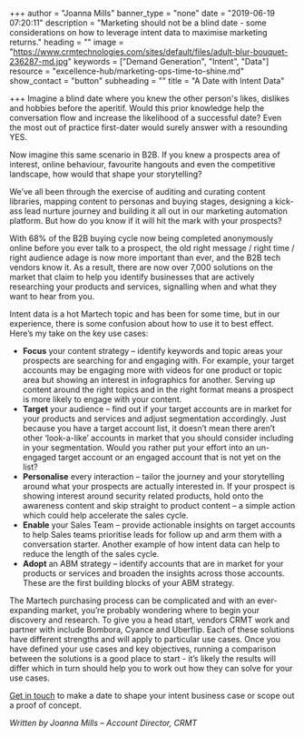 +++
author = "Joanna Mills"
banner_type = "none"
date = "2019-06-19 07:20:11"
description = "Marketing should not be a blind date - some considerations on how to leverage intent data to maximise marketing returns."
heading = ""
image = "https://www.crmtechnologies.com/sites/default/files/adult-blur-bouquet-236287-md.jpg"
keywords = ["Demand Generation", "Intent", "Data"]
resource = "excellence-hub/marketing-ops-time-to-shine.md"
show_contact = "button"
subheading = ""
title = "A Date with Intent Data"

+++
Imagine a blind date where you knew the other person's likes, dislikes and hobbies before the aperitif. Would this prior knowledge help the conversation flow and increase the likelihood of a successful date? Even the most out of practice first-dater would surely answer with a resounding YES.

Now imagine this same scenario in B2B. If you knew a prospects area of interest, online behaviour, favourite hangouts and even the competitive landscape, how would that shape your storytelling?

We’ve all been through the exercise of auditing and curating content libraries, mapping content to personas and buying stages, designing a kick-ass lead nurture journey and building it all out in our marketing automation platform. But how do you know if it will hit the mark with your prospects?

With 68% of the B2B buying cycle now being completed anonymously online before you ever talk to a prospect, the old right message / right time / right audience adage is now more important than ever, and the B2B tech vendors know it. As a result, there are now over 7,000 solutions on the market that claim to help you identify businesses that are actively researching your products and services, signalling when and what they want to hear from you.

Intent data is a hot Martech topic and has been for some time, but in our experience, there is some confusion about how to use it to best effect. Here’s my take on the key use cases:

* **Focus** your content strategy – identify keywords and topic areas your prospects are searching for and engaging with. For example, your target accounts may be engaging more with videos for one product or topic area but showing an interest in infographics for another. Serving up content around the right topics and in the right format means a prospect is more likely to engage with your content.
* **Target** your audience – find out if your target accounts are in market for your products and services and adjust segmentation accordingly. Just because you have a target account list, it doesn’t mean there aren’t other ‘look-a-like’ accounts in market that you should consider including in your segmentation. Would you rather put your effort into an un-engaged target account or an engaged account that is not yet on the list?
* **Personalise** every interaction – tailor the journey and your storytelling around what your prospects are actually interested in. If your prospect is showing interest around security related products, hold onto the awareness content and skip straight to product content – a simple action which could help accelerate the sales cycle.
* **Enable** your Sales Team – provide actionable insights on target accounts to help Sales teams prioritise leads for follow up and arm them with a conversation starter. Another example of how intent data can help to reduce the length of the sales cycle.
* **Adopt** an ABM strategy – identify accounts that are in market for your products or services and broaden the insights across those accounts. These are the first building blocks of your ABM strategy.

The Martech purchasing process can be complicated and with an ever-expanding market, you’re probably wondering where to begin your discovery and research. To give you a head start, vendors CRMT work and partner with include Bombora, Cyance and Uberflip. Each of these solutions have different strengths and will apply to particular use cases. Once you have defined your use cases and key objectives, running a comparison between the solutions is a good place to start - it’s likely the results will differ which in turn should help you to work out how they can solve for your use cases.

[Get in touch](https://www.crmtechnologies.com/contact) to make a date to shape your intent business case or scope out a proof of concept.

_Written by Joanna Mills – Account Director, CRMT_
